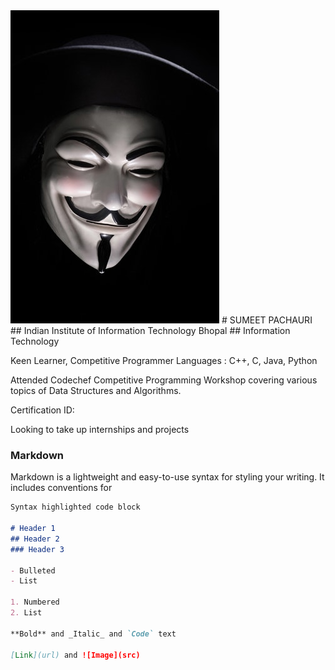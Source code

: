 <img src="photo-1502367448277-82e29b176948.jpeg">
# SUMEET PACHAURI
## Indian Institute of Information Technology Bhopal
## Information Technology

Keen Learner, Competitive Programmer
Languages : C++, C, Java, Python

Attended Codechef Competitive Programming Workshop covering various topics of Data Structures and Algorithms.

Certification ID:

Looking to take up internships and projects

### Markdown

Markdown is a lightweight and easy-to-use syntax for styling your writing. It includes conventions for

```markdown
Syntax highlighted code block

# Header 1
## Header 2
### Header 3

- Bulleted
- List

1. Numbered
2. List

**Bold** and _Italic_ and `Code` text

[Link](url) and ![Image](src)
```
